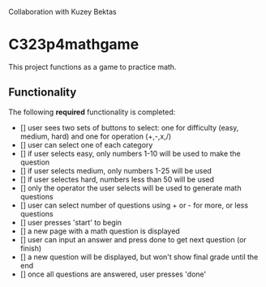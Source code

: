 Collaboration with Kuzey Bektas

# C323p4mathgame
This project functions as a game to practice math.

## Functionality 
The following **required** functionality is completed:
* [] user sees two sets of buttons to select: one for difficulty (easy, medium, hard) and one for operation (+,-,x,/)
* [] user can select one of each category
* [] if user selects easy, only numbers 1-10 will be used to make the question
* [] if user selects medium, only numbers 1-25 will be used
* [] if user selectes hard, numbers less than 50 will be used
* [] only the operator the user selects will be used to generate math questions
* [] user can select number of questions using + or - for more, or less questions
* [] user presses 'start' to begin
* [] a new page with a math question is displayed
* [] user can input an answer and press done to get next question (or finish)
* [] a new question will be displayed, but won't show final grade until the end
* [] once all questions are answered, user presses 'done'
